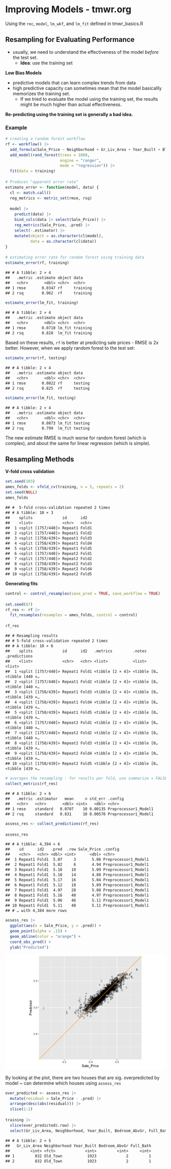 Improving Models - tmwr.org
================

Using the `rec`, `model`, `lm_wkf`, and `lm_fit` defined in
tmwr_basics.R

## Resampling for Evaluating Performance

-   usually, we need to understand the effectiveness of the model
    *before* the test set.
    -   **Idea**: use the training set

**Low Bias Models**

-   predictive models that can learn complex trends from data
-   high predictive capacity can sometimes mean that the model
    basicallly memorizes the training set.
    -   If we tried to evaluate the model using the training set, the
        results might be much higher than actual effectiveness.

**Re-predicting using the training set is generally a bad idea.**

### Example

``` r
# creating a random forest workflow 
rf <- workflow() |>
  add_formula(Sale_Price ~ Neighborhood + Gr_Liv_Area + Year_Built + Bldg_Type + Latitude + Longitude) |>
  add_model(rand_forest(trees = 1000, 
                        engine = "ranger", 
                        mode = "regression")) |>
  fit(data = training)

# Produces "apparent error rate" 
estimate_error <- function(model, data) {
  cl <- match.call()
  reg_metrics <- metric_set(rmse, rsq) 
  
  model |>
    predict(data) |>
    bind_cols(data |> select(Sale_Price)) |>
    reg_metrics(Sale_Price, .pred) |>
    select(-.estimator) |>
    mutate(object = as.character(cl$model),
           data = as.character(cl$data))
}

# estimating error rate for random forest using training data 
estimate_error(rf, training)
```

    ## # A tibble: 2 × 4
    ##   .metric .estimate object data    
    ##   <chr>       <dbl> <chr>  <chr>   
    ## 1 rmse       0.0347 rf     training
    ## 2 rsq        0.962  rf     training

``` r
estimate_error(lm_fit, training)
```

    ## # A tibble: 2 × 4
    ##   .metric .estimate object data    
    ##   <chr>       <dbl> <chr>  <chr>   
    ## 1 rmse       0.0710 lm_fit training
    ## 2 rsq        0.828  lm_fit training

Based on these results, `rf` is better at predicting sale prices - RMSE
is 2x better. However, when we apply random forest to the test set:

``` r
estimate_error(rf, testing)
```

    ## # A tibble: 2 × 4
    ##   .metric .estimate object data   
    ##   <chr>       <dbl> <chr>  <chr>  
    ## 1 rmse       0.0822 rf     testing
    ## 2 rsq        0.825  rf     testing

``` r
estimate_error(lm_fit, testing)
```

    ## # A tibble: 2 × 4
    ##   .metric .estimate object data   
    ##   <chr>       <dbl> <chr>  <chr>  
    ## 1 rmse       0.0873 lm_fit testing
    ## 2 rsq        0.799  lm_fit testing

The new estimate RMSE is much worse for random forest (which is
complex), and about the same for linear regression (which is simple).

## Resampling Methods

**V-fold cross validation**

``` r
set.seed(103)
ames_folds <- vfold_cv(training, v = 5, repeats = 2)
set.seed(NULL)
ames_folds
```

    ## #  5-fold cross-validation repeated 2 times 
    ## # A tibble: 10 × 3
    ##    splits             id      id2  
    ##    <list>             <chr>   <chr>
    ##  1 <split [1757/440]> Repeat1 Fold1
    ##  2 <split [1757/440]> Repeat1 Fold2
    ##  3 <split [1758/439]> Repeat1 Fold3
    ##  4 <split [1758/439]> Repeat1 Fold4
    ##  5 <split [1758/439]> Repeat1 Fold5
    ##  6 <split [1757/440]> Repeat2 Fold1
    ##  7 <split [1757/440]> Repeat2 Fold2
    ##  8 <split [1758/439]> Repeat2 Fold3
    ##  9 <split [1758/439]> Repeat2 Fold4
    ## 10 <split [1758/439]> Repeat2 Fold5

**Generating fits**

``` r
control <- control_resamples(save_pred = TRUE, save_workflow = TRUE) 

set.seed(87)
rf_res <- rf |>
  fit_resamples(resamples = ames_folds, control = control)

rf_res
```

    ## # Resampling results
    ## # 5-fold cross-validation repeated 2 times 
    ## # A tibble: 10 × 6
    ##    splits             id      id2   .metrics         .notes      .predictions   
    ##    <list>             <chr>   <chr> <list>           <list>      <list>         
    ##  1 <split [1757/440]> Repeat1 Fold1 <tibble [2 × 4]> <tibble [0… <tibble [440 ×…
    ##  2 <split [1757/440]> Repeat1 Fold2 <tibble [2 × 4]> <tibble [0… <tibble [440 ×…
    ##  3 <split [1758/439]> Repeat1 Fold3 <tibble [2 × 4]> <tibble [0… <tibble [439 ×…
    ##  4 <split [1758/439]> Repeat1 Fold4 <tibble [2 × 4]> <tibble [0… <tibble [439 ×…
    ##  5 <split [1758/439]> Repeat1 Fold5 <tibble [2 × 4]> <tibble [0… <tibble [439 ×…
    ##  6 <split [1757/440]> Repeat2 Fold1 <tibble [2 × 4]> <tibble [0… <tibble [440 ×…
    ##  7 <split [1757/440]> Repeat2 Fold2 <tibble [2 × 4]> <tibble [0… <tibble [440 ×…
    ##  8 <split [1758/439]> Repeat2 Fold3 <tibble [2 × 4]> <tibble [0… <tibble [439 ×…
    ##  9 <split [1758/439]> Repeat2 Fold4 <tibble [2 × 4]> <tibble [0… <tibble [439 ×…
    ## 10 <split [1758/439]> Repeat2 Fold5 <tibble [2 × 4]> <tibble [0… <tibble [439 ×…

``` r
# averages the resampling - for results per fold, use summarize = FALSE
collect_metrics(rf_res)
```

    ## # A tibble: 2 × 6
    ##   .metric .estimator   mean     n std_err .config             
    ##   <chr>   <chr>       <dbl> <int>   <dbl> <chr>               
    ## 1 rmse    standard   0.0707    10 0.00135 Preprocessor1_Model1
    ## 2 rsq     standard   0.831     10 0.00570 Preprocessor1_Model1

``` r
assess_res <- collect_predictions(rf_res)

assess_res
```

    ## # A tibble: 4,394 × 6
    ##    id      id2   .pred  .row Sale_Price .config             
    ##    <chr>   <chr> <dbl> <int>      <dbl> <chr>               
    ##  1 Repeat1 Fold1  5.07     3       5.06 Preprocessor1_Model1
    ##  2 Repeat1 Fold1  5.02     6       4.94 Preprocessor1_Model1
    ##  3 Repeat1 Fold1  5.10    10       5.09 Preprocessor1_Model1
    ##  4 Repeat1 Fold1  5.10    14       4.88 Preprocessor1_Model1
    ##  5 Repeat1 Fold1  5.17    16       5.04 Preprocessor1_Model1
    ##  6 Repeat1 Fold1  5.12    18       5.09 Preprocessor1_Model1
    ##  7 Repeat1 Fold1  4.97    28       5.08 Preprocessor1_Model1
    ##  8 Repeat1 Fold1  5.16    40       4.97 Preprocessor1_Model1
    ##  9 Repeat1 Fold1  5.06    46       5.11 Preprocessor1_Model1
    ## 10 Repeat1 Fold1  5.11    48       5.11 Preprocessor1_Model1
    ## # … with 4,384 more rows

``` r
assess_res |>
  ggplot(aes(x = Sale_Price, y = .pred)) +
  geom_point(alpha = .15) +
  geom_abline(color = "orange") +
  coord_obs_pred() +
  ylab("Predicted")
```

![](improving_models_files/figure-gfm/unnamed-chunk-4-1.png)<!-- -->

By looking at the plot, there are two houses that are sig. overpredicted
by model \~ can determine which houses using `assess_res`

``` r
over_predicted <- assess_res |>
  mutate(residual = Sale_Price - .pred) |>
  arrange(desc(abs(residual))) |>
  slice(1:2)

training |>
  slice(over_predicted$.row) |>
  select(Gr_Liv_Area, Neighborhood, Year_Built, Bedroom_AbvGr, Full_Bath)
```

    ## # A tibble: 2 × 5
    ##   Gr_Liv_Area Neighborhood Year_Built Bedroom_AbvGr Full_Bath
    ##         <int> <fct>             <int>         <int>     <int>
    ## 1         832 Old_Town           1923             2         1
    ## 2         832 Old_Town           1923             2         1
